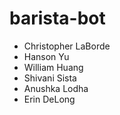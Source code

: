 # barista-bot


* Christopher LaBorde
* Hanson Yu
* William Huang
* Shivani Sista
* Anushka Lodha
* Erin DeLong